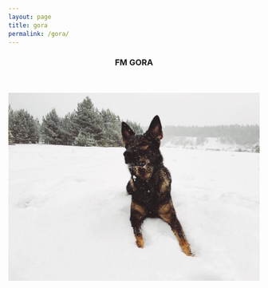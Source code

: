 ```yaml
---
layout: page
title: gora
permalink: /gora/
---
```

<div style="text-align: center">
<h3>FM GORA</h3>
</div>
<br/>
<br/>
<div class="gora">
    <div style="text-align: center"><img class="large-img" title="gora" alt="gora" src="/assets/gora/gora.jpg"></div>
</div>